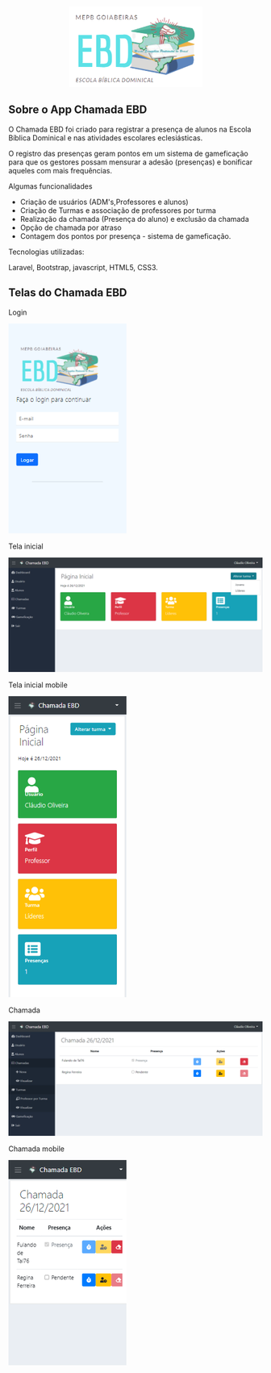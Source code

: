 <p align="center">
<img src="public/img/logo_sem_fundo.png" />
</p>



## Sobre o App Chamada EBD

O Chamada EBD foi criado para registrar a presença de alunos na Escola Bíblica Dominical e nas atividades escolares eclesiásticas.

O registro das presenças geram pontos em um sistema de gameficação para que os gestores possam mensurar a adesão (presenças) e bonificar aqueles com mais frequências.

Algumas funcionalidades

- Criação de usuários (ADM's,Professores e alunos)
- Criação de Turmas e associação de professores por turma
- Realização da chamada (Presença do aluno) e exclusão da chamada
- Opção de chamada por atraso
- Contagem dos pontos por presença - sistema de gameficação.

Tecnologias utilizadas:

Laravel, Bootstrap, javascript, HTML5, CSS3.

## Telas do Chamada EBD

Login

<img src="public/img/telas/login.png" />

Tela inicial

<img src="public/img/telas/pagina%20inicial.png" />

Tela inicial mobile

<img src="public/img/telas/pagina%20inicial%20mobile.png" />

Chamada

<img src="public/img/telas/chamada.png" />

Chamada mobile

<img src="public/img/telas/chamada%20mobile.png" />
